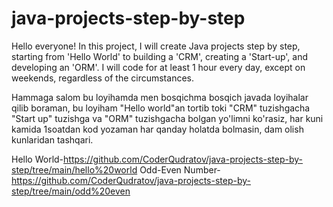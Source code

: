 # java-projects-step-by-step
Hello everyone! In this project, I will create Java projects step by step, starting from 'Hello World' to building a 'CRM', creating a 'Start-up', and developing an 'ORM'. I will code for at least 1 hour every day, except on weekends, regardless of the circumstances.

Hammaga salom bu loyihamda men bosqichma bosqich javada loyihalar qilib boraman, bu loyiham "Hello world"an tortib toki "CRM" tuzishgacha "Start up" tuzishga va "ORM" tuzishgacha bolgan yo'limni ko'rasiz, har kuni kamida 1soatdan kod yozaman har qanday holatda bolmasin, dam olish kunlaridan tashqari.

 Hello World-https://github.com/CoderQudratov/java-projects-step-by-step/tree/main/hello%20world
 Odd-Even Number-https://github.com/CoderQudratov/java-projects-step-by-step/tree/main/odd%20even
